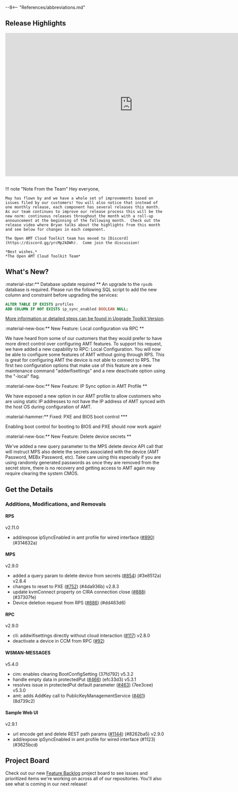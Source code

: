--8<-- "References/abbreviations.md"
## Release Highlights

<div style="text-align:center;">
 <iframe width="800" height="450" src="https://www.youtube.com/embed/lPTgxAab0cQ" title="Open AMT May Release Video" frameborder="0" allow="accelerometer; autoplay; clipboard-write; encrypted-media; gyroscope; picture-in-picture" allowfullscreen></iframe>
</div>
<br>

!!! note "Note From the Team"
    Hey everyone,

    May has flown by and we have a whole set of improvements based on issues filed by our customers! You will also notice that instead of one monthly release, each component has several releases this month.  As our team continues to improve our release process this will be the new norm: continuous releases throughout the month with a roll-up announcement at the beginning of the following month.  Check out the release video where Bryan talks about the highlights from this month and see below for changes in each component.

    The Open AMT Cloud Toolkit team has moved to [Discord](https://discord.gg/yrcMp2kDWh).  Come join the discussion!

    *Best wishes,*  
    *The Open AMT Cloud Toolkit Team*


## What's New?

:material-star:** Database update required **
An upgrade to the `rpsdb` database is required. Please run the following SQL script to add the new column and constraint before upgrading the services:

``` sql
ALTER TABLE IF EXISTS profiles
ADD COLUMN IF NOT EXISTS ip_sync_enabled BOOLEAN NULL;
```

[More information or detailed steps can be found in Upgrade Toolkit Version](../Deployment/upgradeVersion/).

:material-new-box:** New Feature: Local configuration via RPC **

We have heard from some of our customers that they would prefer to have more direct control over configuring AMT features.  To support his request, we have added a new capability to RPC: Local Configuration.  You will now be able to configure some features of AMT without going through RPS.  This is great for configuring AMT the device is not able to connect to RPS.  The first two configuration options that make use of this feature are a new maintenance command "addwifisettings" and a new deactivate option using the "-local" flag.  

:material-new-box:** New Feature: IP Sync option in AMT Profile **

We have exposed a new option in our AMT profile to allow customers who are using static IP addresses to not have the IP address of AMT synced with the host OS during configuration of AMT.

:material-hammer:** Fixed: PXE and BIOS boot control ***

Enabling boot control for booting to BIOS and PXE should now work again!

:material-new-box:** New Feature: Delete device secrets **

We've added a new query parameter to the MPS delete device API call that will instruct MPS also delete the secrets associated with the device (AMT Password, MEBx Password, etc).  Take care using this especially if you are using randomly generated passwords as once they are removed from the secret store, there is no recovery and getting access to AMT again may require clearing the system CMOS.

## Get the Details

### Additions, Modifications, and Removals

#### RPS
v2.11.0
- add/expose ipSyncEnabled in amt profile for wired interface ([#890](https://github.com/open-amt-cloud-toolkit/rps/issues/890)) (#314632a)

#### MPS
v2.9.0
- added a query param to delete device from secrets ([#854](https://github.com/open-amt-cloud-toolkit/mps/issues/854)) (#3e8512a)
v2.8.4
- changes to reset to PXE ([#752](https://github.com/open-amt-cloud-toolkit/mps/issues/752)) (#4da936b)
v2.8.3
- update kvmConnect property on CIRA connection close ([#888](https://github.com/open-amt-cloud-toolkit/mps/pull/888)) (#37307fe)
- Device deletion request from RPS ([#886](https://github.com/open-amt-cloud-toolkit/mps/pull/886)) (#dd483d6)

#### RPC
v2.9.0
- cli: addwifisettings directly without cloud interaction ([#117](https://github.com/open-amt-cloud-toolkit/rpc-go/issues/117))
v2.8.0
- deactivate a device in CCM from RPC ([#92](https://github.com/open-amt-cloud-toolkit/rpc-go/issues/92))

#### WSMAN-MESSAGES
v5.4.0
- cim: enables clearing BootConfigSetting (37fd792)
v5.3.2
- handle empty data in protectedPut ([#466](https://github.com/open-amt-cloud-toolkit/wsman-messages/issues/466)) (efc33d3)
v5.3.1
- resolves issue in protectedPut default parameter ([#463](https://github.com/open-amt-cloud-toolkit/wsman-messages/issues/463)) (7ee3cee)
v5.3.0
- amt: adds AddKey call to PublicKeyManagementService ([#461](https://github.com/open-amt-cloud-toolkit/wsman-messages/issues/461)) (8d739c2)

#### Sample Web UI
v2.9.1
- url encode get and delete REST path params ([#1144](https://github.com/open-amt-cloud-toolkit/sample-web-ui/issues/1144)) (#8262ba5)
v2.9.0
- add/expose ipSyncEnabled in amt profile for wired interface (#1123) (#3625bcd)

## Project Board
Check out our new [Feature Backlog](https://github.com/orgs/open-amt-cloud-toolkit/projects/5) project board to see issues and prioritized items we're working on across all of our repositories.  You'll also see what is coming in our next release!
